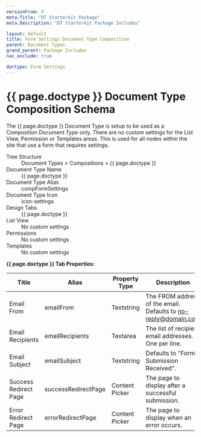 ```yaml
---
versionFrom: 8
meta.Title: "DT Starterkit Package"
meta.Description: "DT Starterkit Package Includes"

layout: default
title: Form Settings Document Type Composition
parent: Document Types
grand_parent: Package Includes
nav_exclude: true

doctype: Form Settings
---
```


# {{ page.doctype }} Document Type Composition Schema

The {{ page.doctype }} Document Type is setup to be used as a Composition Document Type only. There are no custom settings for the List View, Permission or Templates areas. This is used for all nodes within the site that use a form that requires settings. 

<dl>
    <dt>Tree Structure</dt> <dd>Document Types > Compositions > {{ page.doctype }}</dd>
    <dt>Document Type Name</dt> <dd>{{ page.doctype }}</dd>
    <dt>Document Type Alias</dt> <dd>compFormSettings</dd>
    <dt>Document Type Icon</dt> <dd>icon-settings</dd>
    <dt>Design Tabs</dt> <dd>{{ page.doctype }}</dd>
    <dt>List View</dt> <dd>No custom settings</dd>
    <dt>Permissions</dt> <dd>No custom settings</dd>
    <dt>Templates</dt> <dd>No custom settings</dd>
</dl>

**{{ page.doctype }} Tab Properties:**

| Title | Alias | Property Type | Description |
|-------|-------|---------------|-------------|
| Email From | emailFrom | Textstring | The FROM address of the email. Defaults to no-reply@domain.com|
| Email Recipients | emailRecipients | Textarea | The list of recipient email addresses. One per line. |
| Email Subject | emailSubject | Textstring | Defaults to "Form Submission Received". |
| Success Redirect Page | successRedirectPage | Content Picker | The page to display after a successful submission. |
| Error Redirect Page | errorRedirectPage | Content Picker | The page to display when an error occurs. |